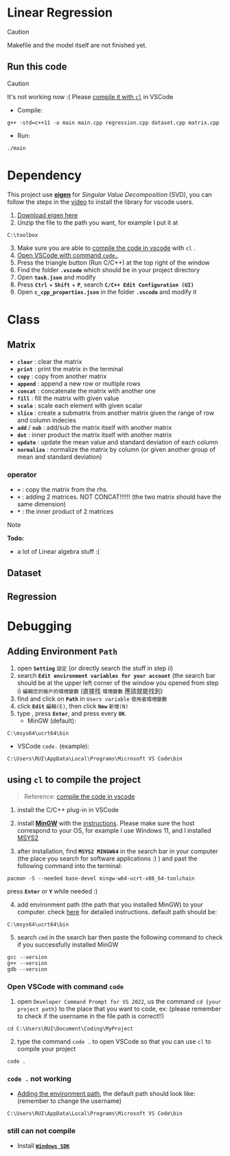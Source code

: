 # Linear Regression
> [!CAUTION]
> Makefile and the model itself are not finished yet.

## Run this code
> [!CAUTION]
> It's not working now :(
> Please [compile it with `cl`](#using-cl-to-compile-the-project) in VSCode
* Compile:
```
g++ -std=c++11 -o main main.cpp regression.cpp dataset.cpp matrix.cpp
```
* Run:
```
./main
```

# Dependency
This project use [**eigen**](https://eigen.tuxfamily.org/index.php?title=Main_Page) for *Singular Value Decomposition* (SVD), you can follow the steps in the [video](https://www.youtube.com/watch?v=fUxp3upZsk0&ab_channel=AleksandarHaber) to install the library for vscode users.
1. [Download eigen here](https://eigen.tuxfamily.org/index.php?title=Main_Page)
2. Unzip the file to the path you want, for example I put it at
```
C:\toolbox
```
3. Make sure you are able to [compile the code in vscode](#using-cl-to-compile-the-project) with `cl` .
4. [Open VSCode with command `code.`](#open-vscode-with-command-code)
5. Press the triangle button (Run C/C++) at the top right of the window
6. Find the folder **`.vscode`** which should be in your project directory
7. Open **`task.json`** and modify
8. Press **`Ctrl`** + **`Shift`** + **`P`**, search **`C/C++ Edit Configuration (UI)`**
9. Open **`c_cpp_properties.json`** in the folder **`.vscode`** and modify it

# Class
## Matrix
* **`clear`** : clear the matrix
* **`print`** : print the matrix in the terminal
* **`copy`** : copy from another matrix
* **`append`** : append a new row or multiple rows
* **`concat`** : concatenate the matrix with another one
* **`fill`** : fill the matrix with given value
* **`scale`** : scale each element with given scalar
* **`slice`** : create a submatrix from another matrix given the range of row and column indecies
* **`add`** / **`sub`** : add/sub the matrix itself with another matrix
* **`dot`** : inner product the matrix itself with another matrix
* **`update`** : update the mean value and standard deviation of each column
* **`normalize`** : normalize the matrix by column (or given another group of mean and standard deviation)
### operator
* **`=`** : copy the matrix from the rhs.
* **`+`** : adding 2 matrices. NOT CONCAT!!!!!! (the two matrix should have the same dimension)
* **`*`** : the inner product of 2 matrices
> [!NOTE]  
> **Todo:**
> * a lot of Linear algebra stuff :(

## Dataset

## Regression

# Debugging
## Adding Environment `Path`
1. open **`Setting`** `設定` (or directly search the stuff in step ii)
2. search **`Edit environment variables for your account`** (the search bar should be at the upper left corner of the window you opened from step i) `編輯您的帳戶的環境變數` (直接找 `環境變數` 應該就能找到)
3. find and click on **`Path`** in `Users variable` `使用者環境變數`
4. click **`Edit`** `編輯(E)`, then click **`New`** `新增(N)`
5. type , press **`Enter`**, and  press every **`OK`**.
   * MinGW (default): 
```
C:\msys64\ucrt64\bin
```
   * VSCode `code.` (example):
```
C:\Users\RUI\AppData\Local\Programs\Microsoft VS Code\bin
```
## using `cl` to compile the project
> Reference: [compile the code in vscode](https://code.visualstudio.com/docs/languages/cpp)
1. install the C/C++ plug-in in VSCode

2. install [**MinGW**](https://www.mingw-w64.org/downloads/) with the [instructions](https://code.visualstudio.com/docs/cpp/config-mingw#_create-a-hello-world-app). Please make sure the host correspond to your OS, for example I use Windows 11, and I installed [MSYS2](https://www.msys2.org/)

3. after installation, find **`MSYS2 MINGW64`** in the search bar in your computer (the place you search for software applications :) ) and past the following command into the terminal:
```
pacman -S --needed base-devel mingw-w64-ucrt-x86_64-toolchain
```
  press **`Enter`** or **`Y`** while needed :)

4. add environment path (the path that you installed MinGW) to your computer. check [here](#adding-environment-path) for detailed instructions. default path should be: 
```
C:\msys64\ucrt64\bin
```
5. search `cmd` in the search bar then paste the following command to check if you successfully installed MinGW
```
gcc --version
g++ --version
gdb --version
```
### Open VSCode with command `code`
1. open `Developer Command Prompt for VS 2022`, us the command `cd {your project path}` to the place that you want to code, ex:
(please remember to check if the username in the file path is correct!!)
```
cd C:\Users\RUI\Document\Coding\MyProject
```
2. type the command `code .` to open VSCode so that you can use `cl` to compile your project 
```
code .
``` 
### `code .` not working
* [Adding the environment path](#adding-environment-path), the default path should look like:
(remember to change the username)
```
C:\Users\RUI\AppData\Local\Programs\Microsoft VS Code\bin
```
### still can not compile
* Install [**`Windows SDK`**](https://developer.microsoft.com/en-us/windows/downloads/windows-sdk/)


